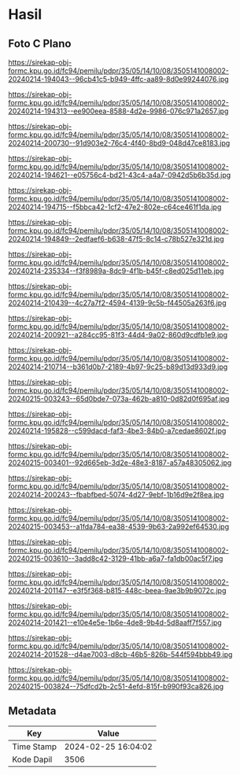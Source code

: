 # Hasil

## Foto C Plano

https://sirekap-obj-formc.kpu.go.id/fc94/pemilu/pdpr/35/05/14/10/08/3505141008002-20240214-194043--96cb41c5-b949-4ffc-aa89-8d0e99244076.jpg

https://sirekap-obj-formc.kpu.go.id/fc94/pemilu/pdpr/35/05/14/10/08/3505141008002-20240214-194313--ee900eea-8588-4d2e-9986-076c971a2657.jpg

https://sirekap-obj-formc.kpu.go.id/fc94/pemilu/pdpr/35/05/14/10/08/3505141008002-20240214-200730--91d903e2-76c4-4f40-8bd9-048d47ce8183.jpg

https://sirekap-obj-formc.kpu.go.id/fc94/pemilu/pdpr/35/05/14/10/08/3505141008002-20240214-194621--e05756c4-bd21-43c4-a4a7-0942d5b6b35d.jpg

https://sirekap-obj-formc.kpu.go.id/fc94/pemilu/pdpr/35/05/14/10/08/3505141008002-20240214-194715--f5bbca42-1cf2-47e2-802e-c64ce461f1da.jpg

https://sirekap-obj-formc.kpu.go.id/fc94/pemilu/pdpr/35/05/14/10/08/3505141008002-20240214-194849--2edfaef6-b638-47f5-8c14-c78b527e321d.jpg

https://sirekap-obj-formc.kpu.go.id/fc94/pemilu/pdpr/35/05/14/10/08/3505141008002-20240214-235334--f3f8989a-8dc9-4f1b-b45f-c8ed025d11eb.jpg

https://sirekap-obj-formc.kpu.go.id/fc94/pemilu/pdpr/35/05/14/10/08/3505141008002-20240214-210439--4c27a7f2-4594-4139-9c5b-f44505a263f6.jpg

https://sirekap-obj-formc.kpu.go.id/fc94/pemilu/pdpr/35/05/14/10/08/3505141008002-20240214-200921--a284cc95-81f3-44d4-9a02-860d9cdfb1e9.jpg

https://sirekap-obj-formc.kpu.go.id/fc94/pemilu/pdpr/35/05/14/10/08/3505141008002-20240214-210714--b361d0b7-2189-4b97-9c25-b89d13d933d9.jpg

https://sirekap-obj-formc.kpu.go.id/fc94/pemilu/pdpr/35/05/14/10/08/3505141008002-20240215-003243--65d0bde7-073a-462b-a810-0d82d0f695af.jpg

https://sirekap-obj-formc.kpu.go.id/fc94/pemilu/pdpr/35/05/14/10/08/3505141008002-20240214-195828--c599dacd-faf3-4be3-84b0-a7cedae8602f.jpg

https://sirekap-obj-formc.kpu.go.id/fc94/pemilu/pdpr/35/05/14/10/08/3505141008002-20240215-003401--92d665eb-3d2e-48e3-8187-a57a48305062.jpg

https://sirekap-obj-formc.kpu.go.id/fc94/pemilu/pdpr/35/05/14/10/08/3505141008002-20240214-200243--fbabfbed-5074-4d27-9ebf-1b16d9e2f8ea.jpg

https://sirekap-obj-formc.kpu.go.id/fc94/pemilu/pdpr/35/05/14/10/08/3505141008002-20240215-003453--a1fda784-ea38-4539-9b63-2a992ef64530.jpg

https://sirekap-obj-formc.kpu.go.id/fc94/pemilu/pdpr/35/05/14/10/08/3505141008002-20240215-003610--3add8c42-3129-41bb-a6a7-fa1db00ac5f7.jpg

https://sirekap-obj-formc.kpu.go.id/fc94/pemilu/pdpr/35/05/14/10/08/3505141008002-20240214-201147--e3f5f368-b815-448c-beea-9ae3b9b9072c.jpg

https://sirekap-obj-formc.kpu.go.id/fc94/pemilu/pdpr/35/05/14/10/08/3505141008002-20240214-201421--e10e4e5e-1b6e-4de8-9b4d-5d8aaff7f557.jpg

https://sirekap-obj-formc.kpu.go.id/fc94/pemilu/pdpr/35/05/14/10/08/3505141008002-20240214-201528--d4ae7003-d8cb-46b5-826b-544f594bbb49.jpg

https://sirekap-obj-formc.kpu.go.id/fc94/pemilu/pdpr/35/05/14/10/08/3505141008002-20240215-003824--75dfcd2b-2c51-4efd-815f-b990f93ca826.jpg


## Metadata

| Key        | Value               |
| ---------- | ------------------- |
| Time Stamp | 2024-02-25 16:04:02 |
| Kode Dapil | 3506                |



